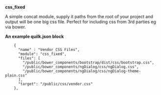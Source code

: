 **css_fixed**

A simple concat module, supply it paths from the root of your project and output will be one big css file. Perfect for including css from 3rd parties eg via bower.

**An example quilk.json block**
```
    {
      "name" : "Vendor CSS Files",
      "module": "css_fixed",
      "files": [
        "/public/bower_components/bootstrap/dist/css/bootstrap.css",
        "/public/bower_components/ngDialog/css/ngDialog.css",
        "/public/bower_components/ngDialog/css/ngDialog-theme-plain.css"
      ],
      "target": "/public/css/vendor.css"
    },
```    